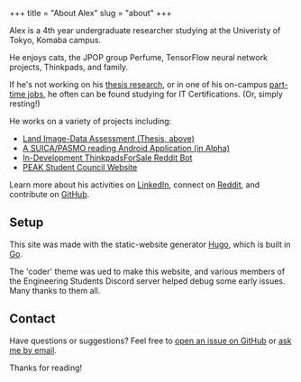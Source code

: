 +++
title = "About Alex"
slug = "about"
+++

Alex is a 4th year undergraduate researcher studying at the Univeristy of Tokyo, Komaba campus.

He enjoys cats, the JPOP group Perfume, TensorFlow neural network projects, Thinkpads, and family.

If he's not working on his [thesis research](https://github.com/MadIceTea/LIDA), or in one of his on-campus [part-time jobs](http://www.gfd.c.u-tokyo.ac.jp/), he often can be found studying for IT Certifications. (Or, simply resting!) 

He works on a variety of projects including:

* [Land Image-Data Assessment (Thesis, above)](https://github.com/madicetea/LIDA)
* [A SUICA/PASMO reading Android Application (in Alpha)](https://github.com/madicetea/balanceic)
* [In-Development ThinkpadsForSale Reddit Bot](https://github.com/madicetea/thinkpadsforsalebot)
* [PEAK Student Council Website](https://github.com/peakstudentcoucil/website-prod)

Learn more about his activities on [LinkedIn](https://linkedin.com/in/madicetea), connect on [Reddit](https://reddit.com/u/madicetea), and contribute on [GitHub](https://github.com/madicetea).

## Setup

This site was made with the static-website generator [Hugo](http://gohugo.io/), which is built in [Go](http://golang.org/).

The 'coder' theme was ued to make this website, and various members of the Engineering Students Discord server helped debug some early issues. Many thanks to them all.

## Contact

Have questions or suggestions? Feel free to [open an issue on GitHub](https://github.com/madicetea/website-personal/issues/new) or [ask me by email](mailto:madicetea@posteo.jp).

Thanks for reading!
